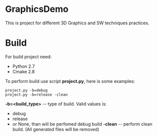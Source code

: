 # GraphicsDemo
This is project for different 3D Graphics and SW techniques practices.

# Build
For build project need:
- Python 2.7
- Cmake 2.8

To perform build use script **project.py**, here is some examples:

    project.py -b=debug
    project.py -b=release -clean

**-b=<build_type>** -- type of build. Valid values is:
- debug
- release
- or None, than will be perfomed debug build
**-clean** -- perform clean build. (All generated files will be removed)

